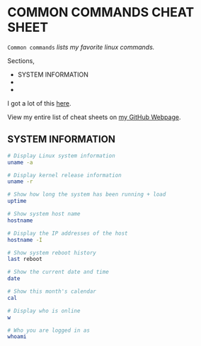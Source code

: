 # COMMON COMMANDS CHEAT SHEET

`Common commands` _lists my favorite linux commands._

Sections,

* SYSTEM INFORMATION
*
*

I got a lot of this [here](https://www.linuxtrainingacademy.com/linux-commands-cheat-sheet/).

View my entire list of cheat sheets on
[my GitHub Webpage](https://jeffdecola.github.io/my-cheat-sheets/).

## SYSTEM INFORMATION

```bash
# Display Linux system information
uname -a

# Display kernel release information
uname -r

# Show how long the system has been running + load
uptime

# Show system host name
hostname

# Display the IP addresses of the host
hostname -I

# Show system reboot history
last reboot

# Show the current date and time
date

# Show this month's calendar
cal

# Display who is online
w

# Who you are logged in as
whoami
```